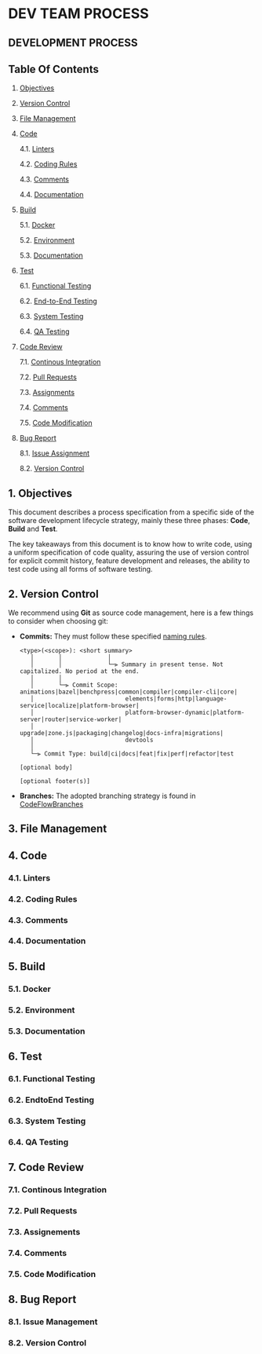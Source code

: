 # DEV TEAM PROCESS

## DEVELOPMENT PROCESS

## Table Of Contents

1. [Objectives](#1-objectives)
2. [Version Control](#2-version-control)
3. [File Management](#3-file-management)
4. [Code](#4-code)

   4\.1. [Linters](#41-linters)

   4\.2. [Coding Rules](#42-coding-rules)

   4\.3. [Comments](#43-comments)

   4\.4. [Documentation](#44-documentation)
5. [Build](#5-build)

   5\.1. [Docker](#51-docker)

   5\.2. [Environment](#52-environment)

   5\.3. [Documentation](#53-documentation)
6. [Test](#6-test)

   6\.1. [Functional Testing](#61-functional-testing)

   6\.2. [End-to-End Testing](#62-endtoend-testing)

   6\.3. [System Testing](#63-system-testing)

   6\.4. [QA Testing](#64-qa-testing)
7. [Code Review](#7-code-review)

   7\.1. [Continous Integration](#71-continous-integration)

   7\.2. [Pull Requests](#72-pull-requests)

   7\.3. [Assignments](#73-assignements)

   7\.4. [Comments](#74-comments)

   7\.5. [Code Modification](#75-code-modification)
8. [Bug Report](#8-bug-report)

   8\.1. [Issue Assignment](#81-issue-management)

   8\.2. [Version Control](#82-version-control)

## 1. Objectives

This document describes a process specification from a specific side of the software development lifecycle strategy, mainly these three phases: **Code**, **Build** and **Test**.

The key takeaways from this document is to know how to write code, using a uniform specification of code quality, assuring the use of version control for explicit commit history, feature development and releases, the ability to test code using all forms of software testing.

## 2. Version Control

We recommend using **Git** as source code management, here is a few things to consider when choosing git:

* **Commits:** They must follow these specified [naming rules](https://github.com/angular/angular/blob/main/CONTRIBUTING.md#commit-message-header).

  ```
  <type>(<scope>): <short summary>
     │       │             │
     │       │             └─⫸ Summary in present tense. Not capitalized. No period at the end.
     │       │
     │       └─⫸ Commit Scope: animations|bazel|benchpress|common|compiler|compiler-cli|core|
     │                          elements|forms|http|language-service|localize|platform-browser|
     │                          platform-browser-dynamic|platform-server|router|service-worker|
     │                          upgrade|zone.js|packaging|changelog|docs-infra|migrations|
     │                          devtools
     │
     └─⫸ Commit Type: build|ci|docs|feat|fix|perf|refactor|test
  
  [optional body]
  
  [optional footer(s)]
  ```

* **Branches:** The adopted branching strategy is found in [CodeFlowBranches](./CodeFlowBranches.md)

## 3. File Management

## 4. Code

### 4.1. Linters

### 4.2. Coding Rules

### 4.3. Comments

### 4.4. Documentation

## 5. Build

### 5.1. Docker

### 5.2. Environment

### 5.3. Documentation

## 6. Test

### 6.1. Functional Testing

### 6.2. EndtoEnd Testing

### 6.3. System Testing

### 6.4. QA Testing

## 7. Code Review

### 7.1. Continous Integration

### 7.2. Pull Requests

### 7.3. Assignements

### 7.4. Comments

### 7.5. Code Modification

## 8. Bug Report

### 8.1. Issue Management

### 8.2. Version Control